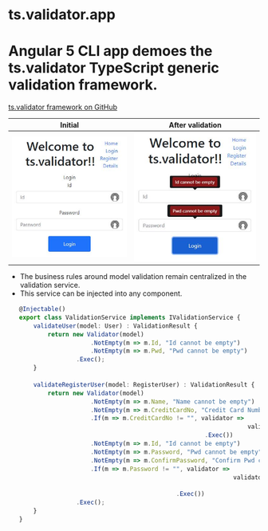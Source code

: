 # ts.validator.app

# Angular 5 CLI app demoes the ts.validator TypeScript generic validation framework.

[ts.validator framework on GitHub](https://github.com/VeritasSoftware/ts.validator)

Initial       | After validation
------------- | ----------------
![Login initial](https://github.com/VeritasSoftware/ts.validator.app/blob/master/src/Login_1.jpg)|![Login validation](https://github.com/VeritasSoftware/ts.validator.app/blob/master/src/Login_2.jpg)

*   The business rules around model validation remain centralized in the validation service.
*   This service can be injected into any component. 

 ```typescript
    @Injectable()
    export class ValidationService implements IValidationService {
        validateUser(model: User) : ValidationResult {
            return new Validator(model)
                        .NotEmpty(m => m.Id, "Id cannot be empty")
                        .NotEmpty(m => m.Pwd, "Pwd cannot be empty")                                                         
                    .Exec();
        }               

        validateRegisterUser(model: RegisterUser) : ValidationResult {
            return new Validator(model)
                        .NotEmpty(m => m.Name, "Name cannot be empty")
                        .NotEmpty(m => m.CreditCardNo, "Credit Card Number cannot be empty")
                        .If(m => m.CreditCardNo != "", validator => 
                                                                    validator.CreditCard(m => +m.CreditCardNo, "Credit Card Number is invalid", "CreditCardNo.Invalid")
                                                        .Exec())
                        .NotEmpty(m => m.Id, "Id cannot be empty")
                        .NotEmpty(m => m.Password, "Pwd cannot be empty")
                        .NotEmpty(m => m.ConfirmPassword, "Confirm Pwd cannot be empty") 
                        .If(m => m.Password != "", validator => 
                                                                validator.Required(m => m.Password, (m, pwd) => pwd.length > 3, "Password.Length.GreaterThan3") 
                                                                        .Required(m => m.Password, (m, pwd) => pwd == m.ConfirmPassword, "Password and Confirm Password are not the same", "Password.ConfirmPassword.NotSame")
                                                .Exec())                    
                    .Exec();
        }
    }
```
